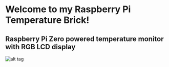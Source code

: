 # Welcome to my Raspberry Pi Temperature Brick!

## Raspberry Pi Zero powered temperature monitor with RGB LCD display

![alt tag](https://github.com/temp-brick/blob/master/img/temp_brick.JPG)
